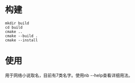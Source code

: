 # 构建

```
mkdir build
cd build
cmake ..
cmake --build .
cmake --install
```

# 使用
用于网络小说取名，目前有7类名字。使用nb --help查看详细用法。

